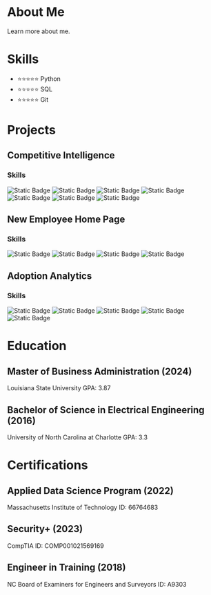 # About Me
Learn more about me.

# Skills
 * ⭐⭐⭐⭐⭐ Python
 * ⭐⭐⭐⭐⭐ SQL
 * ⭐⭐⭐⭐⭐ Git

# Projects
## Competitive Intelligence
### Skills
![Static Badge](https://img.shields.io/badge/PYTHON-x?style=plastic&logo=python&color=blue)
![Static Badge](https://img.shields.io/badge/🤗HUGGINGFACE-x?style=plastic&color=gold)
![Static Badge](https://img.shields.io/badge/NEO4J-x?style=plastic&logo=neo4j&color=black)
![Static Badge](https://img.shields.io/badge/SQLSERVER-x?style=plastic&logo=microsoftsqlserver&color=red)
![Static Badge](https://img.shields.io/badge/FASTAPI-x?style=plastic&logo=fastapi&color=green)
![Static Badge](https://img.shields.io/badge/TABLEAU-x?style=plastic&logo=tableau&color=orange)
![Static Badge](https://img.shields.io/badge/POSTMAN-x?style=plastic&logo=postman&color=orange)

## New Employee Home Page
### Skills
![Static Badge](https://img.shields.io/badge/PYTHON-x?style=plastic&color=blue)
![Static Badge](https://img.shields.io/badge/HUGGINGFACE-x?style=plastic&color=gold)
![Static Badge](https://img.shields.io/badge/DYNATRACE-x?style=plastic&color=gold)
![Static Badge](https://img.shields.io/badge/TABLEAU-x?style=plastic&color=orange)

## Adoption Analytics
### Skills
![Static Badge](https://img.shields.io/badge/PYTHON-x?style=plastic&color=blue)
![Static Badge](https://img.shields.io/badge/POSTGRESQL-x?style=plastic&color=navy)
![Static Badge](https://img.shields.io/badge/DYNATRACE-x?style=plastic&color=gold)
![Static Badge](https://img.shields.io/badge/HUGGINGFACE-x?style=plastic&color=gold)
![Static Badge](https://img.shields.io/badge/TABLEAU-x?style=plastic&color=orange)

# Education
## Master of Business Administration (2024)
Louisiana State University
GPA: 3.87

## Bachelor of Science in Electrical Engineering (2016)
University of North Carolina at Charlotte
GPA: 3.3

# Certifications
## Applied Data Science Program (2022)
Massachusetts Institute of Technology
ID: 66764683

## Security+ (2023)
CompTIA
ID: COMP001021569169 

## Engineer in Training (2018)
NC Board of Examiners for Engineers and Surveyors
ID: A9303

